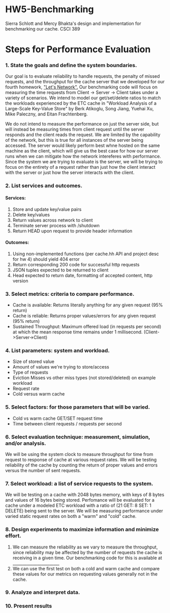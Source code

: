 # HW5-Benchmarking
Sierra Schlott and Mercy Bhakta's design and implementation for benchmarking our cache. CSCI 389

# Steps for Performance Evaluation

### 1. State the goals and define the system boundaries.
Our goal is to evaluate reliability to handle requests, the penalty of missed requests, and the throughput for the cache server that we developed for our fourth homework, ["Let's Network".](https://github.com/atreides1/HW2-Hash-it-out "Let's Network") Our benchmarking code will focus on measuring the time requests from Client -> Server -> Client takes under a variety of scenarios. We intend to model our get/set/delete ratios to match the workloads experienced by the ETC cache  in "Workload Analysis of a Large-Scale Key-Value Store" by Berk Atikoglu, Song Jiang, Yuehai Xu, Mike Paleczny, and Eitan Frachtenberg. 

We do not intend to measure the performance on just the server side, but will instead be measuring times from client request until the server responds and the client reads the request. We are limited by the capability of the network, but this is true for all instances of the server being accessed. The server would likely perform best whne hosted on the same machine as the client, which will give us the best case for how our server runs when we can mitigate how the network intereferes with performance. Since the system we are trying to evaluate is the server, we will be trying to focus on the entirety of a request rather than just how the client interact with the server or just how the server interacts with the client. 

### 2. List services and outcomes. 
#### Services:
1. Store and update key/value pairs
2. Delete key/values
3. Return values across network to client
4. Terminate server process with /shutdown
5. Return HEAD upon request to provide header information 

#### Outcomes:
1. Using non-implemented functions (per cache.hh API and project desc for hw 4) should yield 404 error
2. Return corresponding 200 code for successful http requests 
3. JSON tuples expected to be returned to client
4. Head expected to return date, formatting of accepted content, http version

### 3. Select metrics: criteria to compare performance.
* Cache is available: Returns literally anything for any given request (95% return)
* Cache is reliable: Returns proper values/errors for any given request (95% return)   
* Sustained Throughput: Maximum offered load (in requests per second) at which the mean response time remains under 1 millisecond. (Client->Server->Client)

### 4. List parameters: system and workload.
* Size of stored value
* Amount of values we're trying to store/access
* Type of requests
* Eviction Misses vs other miss types (not stored/deleted) on example workload
* Request rate
* Cold versus warm cache

### 5. Select factors: for those parameters that will be varied.
* Cold vs warm cache GET/SET request time
* Time between client requests / requests per second

### 6. Select evaluation technique: measurement, simulation, and/or analysis.
We will be using the system clock to measure throughput for time from request to response of cache at various request rates. We will be testing reliability of the cache by counting the return of proper values and errors versus the number of sent requests. 


### 7. Select workload: a list of service requests to the system.
We will be testing on a cache with 2048 bytes memory, with keys of 8 bytes and values of 16 bytes being stored. Perfomance will be evaluated for a cache under a modeled ETC workload with a ratio of (21 GET: 8 SET: 1 DELETE) being sent to the server. We will be measuring performance under varied static request rates on both a "warm" and "cold" cache. 
### 8. Design experiments to maximize information and minimize effort.
1. We can measure the reliability as we vary to measure the throughput, since reliability may be affected by the number of requests the cache is receiving in a given time. Our benchmarking code for this is available at _______________________ 
2. We can use the first test on both a cold and warm cache and compare these values for our metrics on requesting values generally not in the cache. 

### 9. Analyze and interpret data.


### 10. Present results
